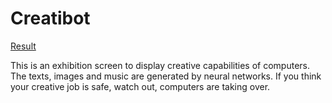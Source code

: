 # Creatibot

[Result](https://philipgher.github.io/creatibot/)

This is an exhibition screen to display creative capabilities of computers. The texts, images and music are generated by neural networks. If you think your creative job is safe, watch out, computers are taking over.
